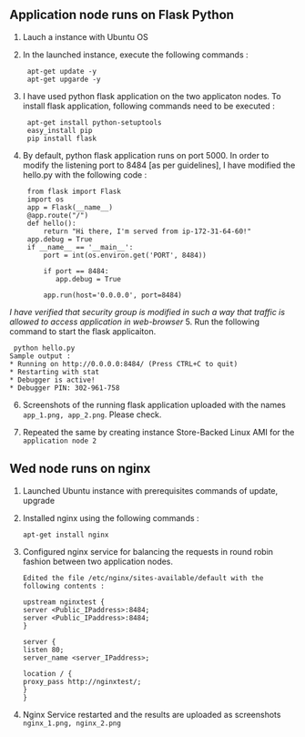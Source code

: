 ## Application node runs on Flask Python
1. Lauch a instance with Ubuntu OS
2. In the launched instance, execute the following commands :
    ```
     apt-get update -y
     apt-get upgarde -y
    ```
3. I have used python flask application on the two applicaton nodes. To install flask application, following commands need to be executed :
     ```
      apt-get install python-setuptools
      easy_install pip
      pip install flask
     ```
4. By default, python flask application runs on port 5000. In order to modify the listening port to 8484 [as per guidelines], I have modified the hello.py with the following code :

    ```
     from flask import Flask
     import os
     app = Flask(__name__)
     @app.route("/")
     def hello():
         return "Hi there, I'm served from ip-172-31-64-60!"
     app.debug = True
     if __name__ == '__main__':
         port = int(os.environ.get('PORT', 8484))

         if port == 8484:
            app.debug = True

         app.run(host='0.0.0.0', port=8484)
    ```
    
  *I have verified that security group is modified in such a way that traffic is allowed to access application in web-browser* 
5. Run the following command to start the flask applicaiton.
   ```
    python hello.py
Sample output :
 * Running on http://0.0.0.0:8484/ (Press CTRL+C to quit)
 * Restarting with stat
 * Debugger is active!
 * Debugger PIN: 302-961-758
   ```
6. Screenshots of the running flask application uploaded with the names `app_1.png, app_2.png`. Please check.

7. Repeated the same by creating instance Store-Backed Linux AMI for the `application node 2` 



## Wed node runs on nginx 

1. Launched Ubuntu instance with prerequisites commands of update, upgrade
2. Installed nginx using the following commands :
   ```
   apt-get install nginx
   ```
3. Configured nginx service for balancing the requests in round robin fashion between two application nodes.

   ```
   Edited the file /etc/nginx/sites-available/default with the following contents :
   
   upstream nginxtest {
   server <Public_IPaddress>:8484;
   server <Public_IPaddress>:8484;
   }

   server {
   listen 80;
   server_name <server_IPaddress>;

   location / {
   proxy_pass http://nginxtest/;
   }
   }
   
   ```
 4. Nginx Service restarted and the results are uploaded as screenshots `nginx_1.png, nginx_2.png`
